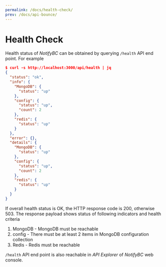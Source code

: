 ```yaml
---
permalink: /docs/health-check/
prev: /docs/api-bounce/
---
```


# Health Check

Health status of _NotifyBC_ can be obtained by querying `/health` API end point. For example

```json
$ curl -s http://localhost:3000/api/health | jq
{
  "status": "ok",
  "info": {
    "MongoDB": {
      "status": "up"
    },
    "config": {
      "status": "up",
      "count": 2
    },
    "redis": {
      "status": "up"
    }
  },
  "error": {},
  "details": {
    "MongoDB": {
      "status": "up"
    },
    "config": {
      "status": "up",
      "count": 2
    },
    "redis": {
      "status": "up"
    }
  }
}
```

If overall health status is OK, the HTTP response code is 200, otherwise 503.
The response payload shows status of following indicators and health criteria

1. MongoDB - MongoDB must be reachable
2. config - There must be at least 2 items in MongoDB configuration collection
3. Redis - Redis must be reachable

`/health` API end point is also reachable in _API Explorer_ of _NotifyBC_ web console.
